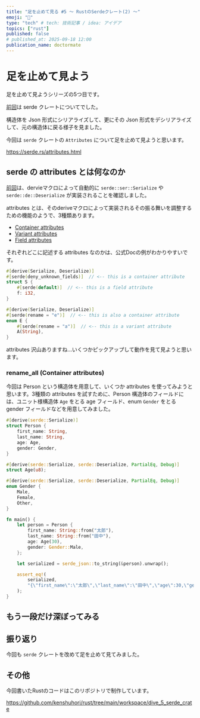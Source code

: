 ```yaml
---
title: "足を止めて見る #5 〜 RustのSerdeクレート(2) 〜"
emoji: "🚶"
type: "tech" # tech: 技術記事 / idea: アイデア
topics: ["rust"]
published: false
# published_at: 2025-09-18 12:00
publication_name: doctormate
---
```


# 足を止めて見よう

足を止めて見ようシリーズの5つ目です。

[前回](https://zenn.dev/doctormate/articles/dive_4_serde_crate)は serde クレートについてでした。

構造体を Json 形式にシリアライズして、更にその Json 形式をデシリアライズして、元の構造体に戻る様子を見ました。

今回は `serde` クレートの `Attributes` について足を止めて見ようと思います。

https://serde.rs/attributes.html

## serde の attributes とは何なのか

[前回](https://zenn.dev/doctormate/articles/dive_4_serde_crate)は、dervieマクロによって自動的に `serde::ser::Serialize` や `serde::de::Deserialize` が実装されることを確認しました。

attributes とは、そのderiveマクロによって実装されるその振る舞いを調整するための機能のようで、3種類あります。

- [Container attributes](https://serde.rs/container-attrs.html)
- [Variant attributes](https://serde.rs/variant-attrs.html)
- [Field attributes](https://serde.rs/field-attrs.html)

それぞれどこに記述する attributes なのかは、公式Docの例がわかりやすいです。

```rust
#[derive(Serialize, Deserialize)]
#[serde(deny_unknown_fields)]  // <-- this is a container attribute
struct S {
    #[serde(default)]  // <-- this is a field attribute
    f: i32,
}

#[derive(Serialize, Deserialize)]
#[serde(rename = "e")]  // <-- this is also a container attribute
enum E {
    #[serde(rename = "a")]  // <-- this is a variant attribute
    A(String),
}
```

attributes 沢山ありますね...いくつかピックアップして動作を見て見ようと思います。

### rename_all (Container attributes)

今回は Person という構造体を用意して、いくつか attributes を使ってみようと思います。3種類の attributes を試すために、Person 構造体のフィールドには、ユニット様構造体 `Age` をとる age フィールド、enum `Gender` をとる gender フィールドなどを用意してみました。

```rust
#[derive(serde::Serialize)]
struct Person {
    first_name: String,
    last_name: String,
    age: Age,
    gender: Gender,
}

#[derive(serde::Serialize, serde::Deserialize, PartialEq, Debug)]
struct Age(u8);

#[derive(serde::Serialize, serde::Deserialize, PartialEq, Debug)]
enum Gender {
    Male,
    Female,
    Other,
}

fn main() {
    let person = Person {
        first_name: String::from("太郎"),
        last_name: String::from("田中"),
        age: Age(30),
        gender: Gender::Male,
    };

    let serialized = serde_json::to_string(&person).unwrap();

    assert_eq!(
        serialized,
        "{\"first_name\":\"太郎\",\"last_name\":\"田中\",\"age\":30,\"gender\":\"Male\"}"
    );
}
```



## もう一段だけ深ぼってみる

## 振り返り

今回も `serde` クレートを改めて足を止めて見てみました。

## その他

今回書いたRustのコードはこのリポジトリで制作しています。

https://github.com/kenshuhori/rust/tree/main/workspace/dive_5_serde_crate

